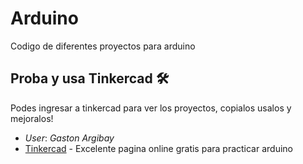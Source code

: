 # Arduino

Codigo de diferentes proyectos para arduino

## Proba y usa Tinkercad 🛠️

Podes ingresar a tinkercad para ver los proyectos, copialos usalos y mejoralos! 

* *User*: *Gaston Argibay*
* [Tinkercad](https://www.tinkercad.com/) - Excelente pagina online gratis para practicar arduino
